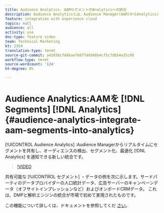 ```yaml
---
title: Audience Analytics- AAMセグメントのAnalyticsへの統合
description: Audience Analyticsとは、Audience Manager(AAM)からAnalytics(AA)にセグメントをリアルタイムで共有し、オーディエンスの検出、セグメント化および最適化を通知する新しい統合です。
feature: integration with experience cloud
topics: null
audience: all
activity: use
doc-type: feature video
team: Technical Marketing
kt: 2354
translation-type: tm+mt
source-git-commit: a42658cfd4bae7b077ddd48b4cf5c7db54e35c98
workflow-type: tm+mt
source-wordcount: '124'
ht-degree: 0%

---
```



# Audience Analytics:AAMを [!DNL Segments] [!DNL Analytics] {#audience-analytics-integrate-aam-segments-into-analytics}

[!UICONTROL Audience Analytics] :Audience Managerからリアルタイムにセグメントを共有し、オーディエンスの検出、セグメント化、最適化 [!DNL Analytics] を通知できる新しい統合です。

>[!VIDEO](https://video.tv.adobe.com/v/25450/?quality=12)

共有可能な [!UICONTROL セグメント] ・データの例を次に示します。サードパーティのデータプロバイダーの人口統計データ、広告サーバーのキャンペーンデータ（オフサイトインプレッションなど）およびオンボードCRMデータ。 これは、DMPと解析エンジンの統合が市場で初めて実現されたものです。

この機能について詳しくは、ドキュメントを参照してくだ [さい](https://marketing.adobe.com/resources/help/en_US/analytics/audiences/)。
